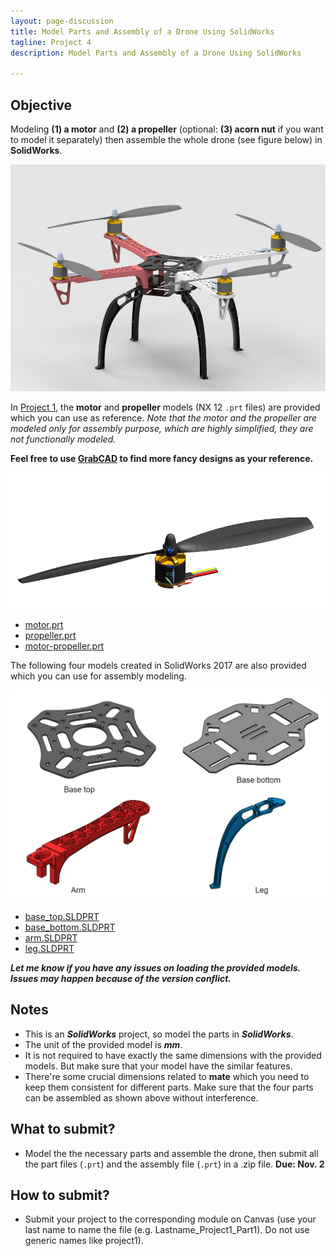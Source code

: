 ```yaml
---
layout: page-discussion
title: Model Parts and Assembly of a Drone Using SolidWorks
tagline: Project 4
description: Model Parts and Assembly of a Drone Using SolidWorks

---
```


## Objective

Modeling **(1) a motor** and **(2) a propeller** (optional: **(3) acorn nut** if you want to model it separately) then assemble the whole drone (see figure below) in **SolidWorks**.

<img src="../assets/images/project-4/drone-asm.jpg" width="700">

In [Project 1](project-1.html), the **motor** and **propeller** models (NX 12 `.prt` files) are provided which you can use as reference. *Note that the motor and the propeller are modeled only for assembly purpose, which are highly simplified, they are not functionally modeled.* 

**Feel free to use [GrabCAD](https://grabcad.com/library) to find more fancy designs as your reference.**

<img src="../assets/images/project-1/motor-asm.png" width="700">

- [motor.prt](../assets/models/project-1/motor.prt)
- [propeller.prt](../assets/models/project-1/propeller.prt)
- [motor-propeller.prt](../assets/models/project-1/motor-propeller.prt)

The following four models created in SolidWorks 2017 are also provided which you can use for assembly modeling.

<img src="../assets/images/project-1/parts.png" width="700">



- [base_top.SLDPRT](../assets/models/project-1/base_top.SLDPRT)
- [base_bottom.SLDPRT](../assets/models/project-1/base_bottom.SLDPRT)
- [arm.SLDPRT](../assets/models/project-1/arm.SLDPRT)
- [leg.SLDPRT](../assets/models/project-1/leg.SLDPRT)

***Let me know if you have any issues on loading the provided models. Issues may happen because of the version conflict.***

## Notes

- This is an ***SolidWorks*** project, so model the parts in ***SolidWorks***.
- The unit of the provided model is ***mm***.
- It is not required to have exactly the same dimensions with the provided models. But make sure that your model have the similar features.
- There're some crucial dimensions related to **mate** which you need to keep them consistent for different parts. Make sure that the four parts can be assembled as shown above without interference.

## What to submit?

- Model the the necessary parts and assemble the drone, then submit all the part files (`.prt`) and the assembly file (`.prt`) in a .zip file. **Due: Nov. 2**

## How to submit?

- Submit your project to the corresponding module on Canvas (use your last name to name the file (e.g. Lastname_Project1_Part1). Do not use generic names like project1).